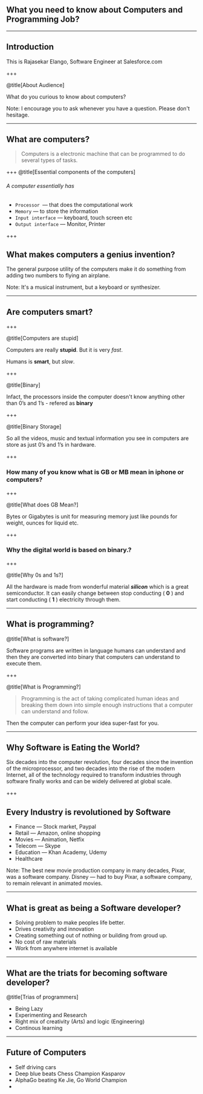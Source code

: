 ## What you need to know about Computers and Programming Job?

---

## Introduction

This is Rajasekar Elango, Software Engineer at Salesforce.com

+++

@title[About Audience]

What do you curious to know about computers?

Note: I encourage you to ask whenever you have a question. Please don't hesitage.

---
## What are computers?

> Computers is a electronic machine that can be programmed to do several types of tasks.

+++
@title[Essential components of the computers]

###### A computer essentially has

* `Processor `— that does the computational work
* `Memory` — to store the information
* `Input interface` — keyboard, touch screen etc
* `Output interface` — Monitor, Printer

+++

## What makes computers a genius invention? 

The general purpose utility of the computers make it do something from adding two numbers to flying an airplane.

Note: It's a musical instrument, but a keyboard or synthesizer.

---

## Are computers smart?

+++

@title[Computers are stupid]

Computers are really **stupid**. But it is very *fast*.

Humans is **smart**, but *slow*.

+++

@title[Binary]

Infact, the processors inside the computer doesn't know anything other than 0’s and 1’s - refered as **binary**

+++

@title[Binary Storage]

So all the videos, music and textual information you see in computers are store as just 0’s and 1’s in hardware. 

+++

### How many of you know what is GB or MB mean in iphone or computers?

+++

@title[What does GB Mean?]

Bytes or Gigabytes is unit for measuring memory just like pounds for weight, ounces for liquid etc.

+++

### Why the digital world is based on binary.?

+++

@title[Why 0s and 1s?]

All the hardware is made from wonderful material ***silicon*** which is a great semiconductor. It can easily change between stop conducting ( **0** ) and start conducting ( **1** ) electricity through them.

---

## What is programming?

@title[What is software?]

Software programs are written in language humans can understand and then they are converted into binary that computers can understand to execute them.

+++

@title[What is Programming?]

>  Programming is the act of taking complicated human ideas and breaking them down into simple enough instructions that a computer can understand and follow.

Then the computer can perform your idea super-fast for you.

---

## Why Software is Eating the World?

Six decades into the computer revolution, four decades since the invention of the microprocessor, and two decades into the rise of the modern Internet, all of the technology required to transform industries through software finally works and can be widely delivered at global scale.

+++

## Every Industry is revolutioned by Software

* Finance — Stock market, Paypal
* Retail — Amazon, online shopping
* Movies — Animation, Netfix
* Telecom — Skype
* Education — Khan Academy, Udemy
* Healthcare 

Note: The best new movie production company in many decades, Pixar, was a software company. Disney — had to buy Pixar, a software company, to remain relevant in animated movies.

---

## What is great as being a Software developer?

* Solving problem to make peoples life better.
* Drives creativity and innovation
* Creating something out of nothing or building from groud up.
* No cost of raw materials
* Work from anywhere internet is available

---
## What are the triats for becoming software developer?

@title[Trias of programmers]

* Being Lazy
* Experimenting and Research
* Right mix of creativity (Arts) and logic (Engineering)
* Continous learning

---

## Future of Computers

* Self driving cars
* Deep blue beats Chess Champion Kasparov
* AlphaGo beating Ke Jie, Go World Champion
* ​


